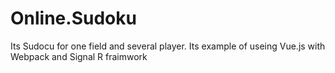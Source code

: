 # Online.Sudoku
Its Sudocu for one field and several player. Its example of useing Vue.js with Webpack and Signal R fraimwork
